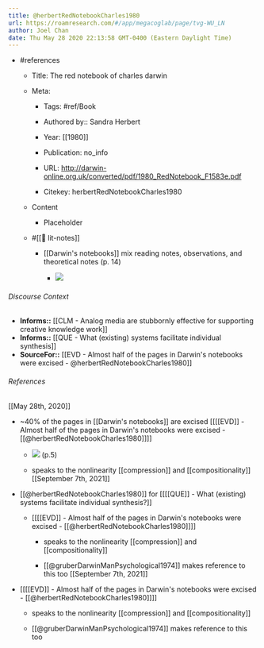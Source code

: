 ```yaml
---
title: @herbertRedNotebookCharles1980
url: https://roamresearch.com/#/app/megacoglab/page/tvg-WU_LN
author: Joel Chan
date: Thu May 28 2020 22:13:58 GMT-0400 (Eastern Daylight Time)
---
```


- #references

    - Title: The red notebook of charles darwin

    - Meta:

        - Tags: #ref/Book

        - Authored by::  Sandra Herbert

        - Year: [[1980]]

        - Publication: no_info

        - URL: http://darwin-online.org.uk/converted/pdf/1980_RedNotebook_F1583e.pdf

        - Citekey: herbertRedNotebookCharles1980

    - Content

        - Placeholder

    - #[[📝 lit-notes]]

        - [[Darwin's notebooks]] mix reading notes, observations, and theoretical notes (p. 14)

            - ![](https://firebasestorage.googleapis.com/v0/b/firescript-577a2.appspot.com/o/imgs%2Fapp%2Fmegacoglab%2FzYr1N9paD2.png?alt=media&token=4cea6e88-d2df-49ea-8ad3-5792e5f98a5a)

###### Discourse Context

- **Informs::** [[CLM - Analog media are stubbornly effective for supporting creative knowledge work]]
- **Informs::** [[QUE - What (existing) systems facilitate individual synthesis]]
- **SourceFor::** [[EVD - Almost half of the pages in Darwin's notebooks were excised - @herbertRedNotebookCharles1980]]

###### References

[[May 28th, 2020]]

- ~40% of the pages in [[Darwin's notebooks]] are excised  [[[[EVD]] - Almost half of the pages in Darwin's notebooks were excised - [[@herbertRedNotebookCharles1980]]]]

    - ![](https://firebasestorage.googleapis.com/v0/b/firescript-577a2.appspot.com/o/imgs%2Fapp%2Fmegacoglab%2FxpbafynP5X.png?alt=media&token=b8ae79df-fa0d-4472-bc99-70776cda9bf9) (p.5)

    - speaks to the nonlinearity [[compression]] and [[compositionality]]
[[September 7th, 2021]]

- [[@herbertRedNotebookCharles1980]] for [[[[QUE]] - What (existing) systems facilitate individual synthesis?]]

    - [[[[EVD]] - Almost half of the pages in Darwin's notebooks were excised - [[@herbertRedNotebookCharles1980]]]]

        - speaks to the nonlinearity [[compression]] and [[compositionality]]

        - [[@gruberDarwinManPsychological1974]] makes reference to this too
[[September 7th, 2021]]

- [[[[EVD]] - Almost half of the pages in Darwin's notebooks were excised - [[@herbertRedNotebookCharles1980]]]]

    - speaks to the nonlinearity [[compression]] and [[compositionality]]

    - [[@gruberDarwinManPsychological1974]] makes reference to this too
